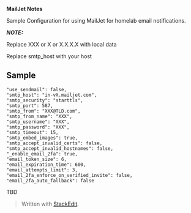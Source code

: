 **MailJet Notes**

Sample Configuration for using MailJet for homelab email notifications.

***NOTE:***

Replace XXX or X or X.X.X.X with local data

Replace smtp_host with your host

## Sample


```"_enable_smtp": true,
"use_sendmail": false,
"smtp_host": "in-vX.mailjet.com",
"smtp_security": "starttls",
"smtp_port": 587,
"smtp_from": "XXX@TLD.com",
"smtp_from_name": "XXX",
"smtp_username": "XXX",
"smtp_password": "XXX",
"smtp_timeout": 15,
"smtp_embed_images": true,
"smtp_accept_invalid_certs": false,
"smtp_accept_invalid_hostnames": false,
"_enable_email_2fa": true,
"email_token_size": 6,
"email_expiration_time": 600,
"email_attempts_limit": 3,
"email_2fa_enforce_on_verified_invite": false,
"email_2fa_auto_fallback": false
```

TBD

> Written with [StackEdit](https://stackedit.io/).
